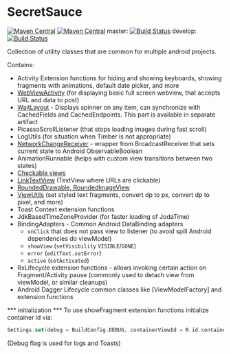 # SecretSauce
[![Maven Central](https://maven-badges.herokuapp.com/maven-central/com.byoutline.secretsauce/secretsaucekt/badge.svg?style=flat)](http://mvnrepository.com/artifact/com.byoutline.secretsauce/secretsaucekt)
[![Maven Central](https://maven-badges.herokuapp.com/maven-central/com.byoutline.secretsauce.views/waitlayout/badge.svg?style=flat)](http://mvnrepository.com/artifact/com.byoutline.secretsauce.views/waitlayout)
 master:  [![Build Status](https://travis-ci.org/byoutline/SecretSauce.svg?branch=master)](https://travis-ci.org/byoutline/SecretSauce)
 develop: [![Build Status](https://travis-ci.org/byoutline/SecretSauce.svg?branch=develop)](https://travis-ci.org/byoutline/SecretSauce)
 
Collection of utility classes that are common for multiple android projects.

Contains: 
  * Activity Extension functions for hiding and showing keyboards, showing fragments with animations, default date picker, and more 
  * [WebViewActivity](https://github.com/byoutline/SecretSauce/blob/feature/sample/WebViewActivityUsing.md) (for displaying basic full screen webview, that accepts URL and data to post) 
  * [WaitLayout] - Displays spinner on any item, can synchronize with CachedFields and CachedEndpoints. This part is available in separate artifact
  * PicassoScrollListener (that stops loading images during fast scroll) 
  * LogUtils (for situation when Timber is not appropriate) 
  * [NetworkChangeReceiver] - wrapper from BroadcastReceiver that sets current state to Android ObservableBoolean 
  * AnimationRunnable (helps with custom view transitions between two states) 
  * [Checkable views] 
  * [LinkTextView](https://github.com/byoutline/SecretSauce/blob/feature/sample/CustomViewUse.md) (TextView where URLs are clickable) 
  * [RoundedDrawable, RoundedImageView](https://github.com/byoutline/SecretSauce/blob/feature/sample/RoundedDrawableUsing.md) 
  * [ViewUtils](https://github.com/byoutline/SecretSauce/blob/feature/sample/ViewUtilsUsing.md) (set styled text fragments, convert dp to px, convert dp to pixel, and more)
  * Toast Context extension functions
  * JdkBasedTimeZoneProvider (for faster loading of JodaTime)
  * BindingAdapters - Common Android DataBinding adapters
     * `onClick` that does not pass view to listener (to avoid spill Android dependencies do viewModel)
     * `showView` (`setVisibility` `VISIBLE`/`GONE`)
     * `error` (`editText.setError`)
     * `active` (`setActivated`)
  * RxLifecycle extension functions - allows invoking certain action on Fragment/Activity pause
      (commonly used to detach view from viewModel, or similar cleanups)
  * Android Dagger Lifecycle common classes like [ViewModelFactory] and extension functions

    

[NetworkChangeReceiver]: <NetworkChangeReceiverUsing.md>
[WaitLayout]: <WaitLayoutUsing.md>
[Checkable views]: <CustomViewUse.md>

*** initialization ***
To use showFragment extension functions initialize container id via:
```kotlin
Settings.set(debug = BuildConfig.DEBUG, containerViewId = R.id.container)
```
(Debug flag is used for logs and Toasts)

